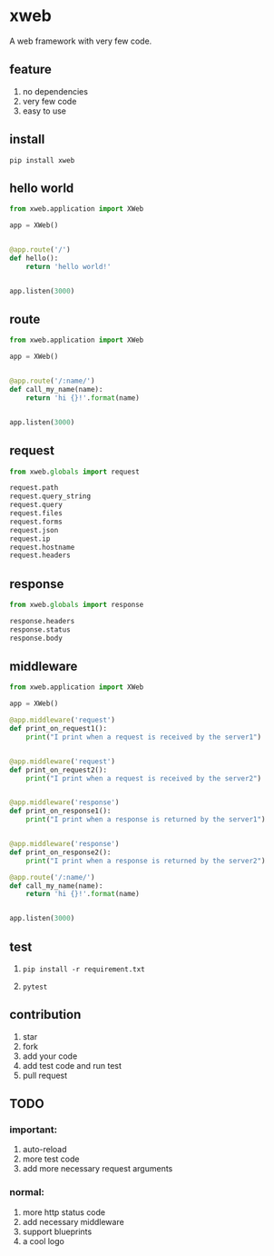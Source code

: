 # xweb

A web framework with very few code.

## feature

1. no dependencies
2. very few code
3. easy to use

## install

`pip install xweb`

## hello world
```python
from xweb.application import XWeb

app = XWeb()


@app.route('/')
def hello():
    return 'hello world!'


app.listen(3000)
```

## route
```python
from xweb.application import XWeb

app = XWeb()


@app.route('/:name/')
def call_my_name(name):
    return 'hi {}!'.format(name)


app.listen(3000)
```

## request

```python
from xweb.globals import request

request.path
request.query_string
request.query
request.files
request.forms
request.json
request.ip
request.hostname
request.headers

```


## response

```python
from xweb.globals import response

response.headers
response.status
response.body
```

## middleware

```python
from xweb.application import XWeb

app = XWeb()

@app.middleware('request')
def print_on_request1():
    print("I print when a request is received by the server1")


@app.middleware('request')
def print_on_request2():
    print("I print when a request is received by the server2")


@app.middleware('response')
def print_on_response1():
    print("I print when a response is returned by the server1")


@app.middleware('response')
def print_on_response2():
    print("I print when a response is returned by the server2")

@app.route('/:name/')
def call_my_name(name):
    return 'hi {}!'.format(name)


app.listen(3000)
```
## test

1. `pip install -r requirement.txt`

2. `pytest`

## contribution

1. star
2. fork
3. add your code
4. add test code and run test
5. pull request

## TODO


### important:

1. auto-reload
2. more test code
3. add more necessary request arguments

### normal:

1. more http status code
2. add necessary middleware 
3. support blueprints
4. a cool logo
